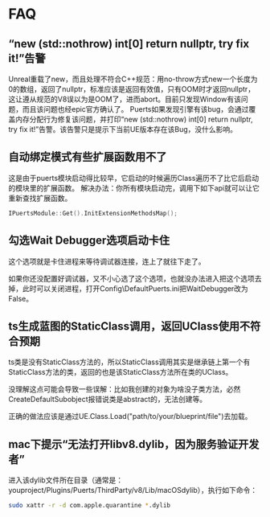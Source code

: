 # FAQ

## “new (std::nothrow) int[0] return nullptr, try fix it!”告警

Unreal重载了new，而且处理不符合C++规范：用no-throw方式new一个长度为0的数组，返回了nullptr，标准应该是返回有效值，只有OOM时才返回nullptr，这让遵从规范的V8误以为是OOM了，进而abort。目前只发现Window有该问题，而且该问题也经epic官方确认了。
Puerts如果发现引擎有该bug，会通过覆盖内存分配行为修复该问题，并打印“new (std::nothrow) int[0] return nullptr, try fix it!”告警。该告警只是提示下当前UE版本存在该Bug，没什么影响。

## 自动绑定模式有些扩展函数用不了

这是由于puerts模块启动得比较早，它启动的时候遍历Class遍历不了比它后启动的模块里的扩展函数。
解决办法：你所有模块启动完，调用下如下api就可以让它重新查找扩展函数。

~~~c++
IPuertsModule::Get().InitExtensionMethodsMap();
~~~

## 勾选Wait Debugger选项启动卡住

这个选项就是卡住进程来等待调试器连接，连上了就往下走了。

如果你还没配置好调试器，又不小心选了这个选项，也就没办法进入把这个选项去掉，此时可以关闭进程，打开Config\DefaultPuerts.ini把WaitDebugger改为False。


## ts生成蓝图的StaticClass调用，返回UClass使用不符合预期

ts类是没有StaticClass方法的，所以StaticClass调用其实是继承链上第一个有StaticClass方法的类，返回的也是该StaticClass方法所在类的UClass。

没理解这点可能会导致一些误解：比如我创建的对象为啥没子类方法，必然CreateDefaultSubobject报错说类是abstract的，无法创建等。

正确的做法应该是通过UE.Class.Load("path/to/your/blueprint/file")去加载。

## mac下提示“无法打开libv8.dylib，因为服务验证开发者”

进入该dylib文件所在目录（通常是：youproject/Plugins/Puerts/ThirdParty/v8/Lib/macOSdylib），执行如下命令：

~~~bash
sudo xattr -r -d com.apple.quarantine *.dylib
~~~